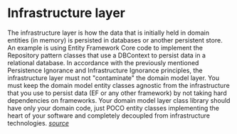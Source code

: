 # Infrastructure layer

The infrastructure layer is how the data that is initially held in domain entities (in memory) is persisted in
databases or another persistent store. An example is using Entity Framework Core code to implement the Repository
pattern classes that use a DBContext to persist data in a relational database.
In accordance with the previously mentioned Persistence Ignorance and Infrastructure Ignorance principles, the 
infrastructure layer must not "contaminate" the domain model layer. You must keep the domain model entity classes
agnostic from the infrastructure that you use to persist data (EF or any other framework) by not taking hard 
dependencies on frameworks. Your domain model layer class library should have only your domain code, just POCO 
entity classes implementing the heart of your software and completely decoupled from infrastructure technologies.
<a href="https://docs.microsoft.com/en-us/dotnet/architecture/microservices/microservice-ddd-cqrs-patterns/ddd-oriented-microservice#the-infrastructure-layer"><i>source</i></a>
